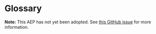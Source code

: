 # Glossary

**Note:** This AEP has not yet been adopted. See
[this GitHub issue](https://github.com/aep-dev/aep.dev/issues/33) for more information.
